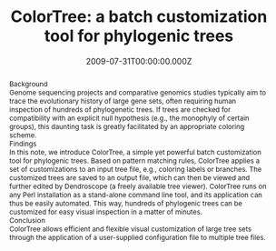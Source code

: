 ﻿---
title: "ColorTree: a batch customization tool for phylogenic trees"
publication_types: ["2"]
# Author notes (optional)
authors: 
  - Wei-Hua Chen
  - Martin J Lercher
# Author notes (optional)
author_notes: []

publication_short: 
abstract: >-
  Background


  Genome sequencing projects and comparative genomics studies typically aim to trace the evolutionary history of large gene sets, often requiring human inspection of hundreds of phylogenetic trees. If trees are checked for compatibility with an explicit null hypothesis (e.g., the monophyly of certain groups), this daunting task is greatly facilitated by an appropriate coloring scheme.


  Findings


  In this note, we introduce ColorTree, a simple yet powerful batch customization tool for phylogenic trees. Based on pattern matching rules, ColorTree applies a set of customizations to an input tree file, e.g., coloring labels or branches. The customized trees are saved to an output file, which can then be viewed and further edited by Dendroscope (a freely available tree viewer). ColorTree runs on any Perl installation as a stand-alone command line tool, and its application can thus be easily automated. This way, hundreds of phylogenic trees can be customized for easy visual inspection in a matter of minutes.


  Conclusion


  ColorTree allows efficient and flexible visual customization of large tree sets through the application of a user-supplied configuration file to multiple tree files.
draft: false
featured: ture
tags:
  - BMC research notes
slides: null
url_pdf: https://www.ncbi.nlm.nih.gov/pmc/articles/PMC2727521/pdf/1756-0500-2-155.pdf
image:
  caption: ""
  focal_point: ""
  preview_only: false
summary: ""
url_dataset: ""
url_project: ""
url_source: ""
url_video: ""

doi: 10.1186/1756-0500-2-155
publication: BMC research notes
projects: []
date: 2009-07-31T00:00:00.000Z
url_slides: ""
publishDate: 2017-01-01T00:00:00.000Z
url_poster: ""
url_code: ""
---

